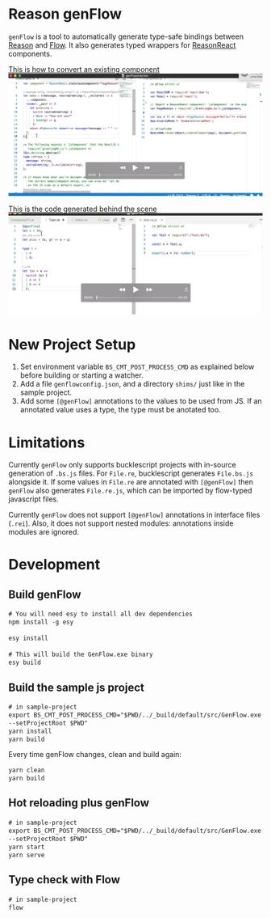 # Reason genFlow

`genFlow` is a tool to automatically generate type-safe bindings between [Reason](https://reasonml.github.io/) and [Flow](https://flow.org/en/). It also generates typed wrappers for [ReasonReact](https://reasonml.github.io/reason-react/) components.

[This is how to convert an existing component](https://youtu.be/k9QYjq0c8rA)
[![IMAGE ALT TEXT HERE](assets/genFlowInAction.png)](https://youtu.be/k9QYjq0c8rA)

[This is the code generated behind the scene](https://youtu.be/0YLXGBiB9dY)
[![IMAGE ALT TEXT HERE](assets/genFlow.png)](https://youtu.be/0YLXGBiB9dY)


# New Project Setup

1. Set environment variable `BS_CMT_POST_PROCESS_CMD` as explained below before building or starting a watcher.
2. Add a file `genflowconfig.json`, and a directory `shims/` just like in the sample project.
3. Add some `[@genFlow]` annotations to the values to be used from JS. If an annotated value uses a type, the type must be anotated too.

# Limitations
Currently `genFlow` only supports bucklescript projects with in-source generation of `.bs.js` files. For `File.re`, bucklescript generates `File.bs.js` alongside it. If some values in `File.re` are annotated with `[@genFlow]` then `genFlow` also generates `File.re.js`, which can be imported by flow-typed javascript files.

Currently `genFlow` does not support `[@genFlow]` annotations in interface files (`.rei`). Also, it does not support nested modules: annotations inside modules are ignored.

# Development

## Build genFlow

```
# You will need esy to install all dev dependencies
npm install -g esy

esy install

# This will build the GenFlow.exe binary
esy build
```

## Build the sample js project

```
# in sample-project
export BS_CMT_POST_PROCESS_CMD="$PWD/../_build/default/src/GenFlow.exe --setProjectRoot $PWD"
yarn install
yarn build
```

Every time genFlow changes, clean and build again:

```
yarn clean
yarn build
```

## Hot reloading plus genFlow

```
# in sample-project
export BS_CMT_POST_PROCESS_CMD="$PWD/../_build/default/src/GenFlow.exe --setProjectRoot $PWD"
yarn start
yarn serve
```

## Type check with Flow
```
# in sample-project
flow
```
